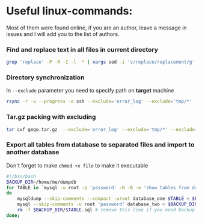 
# Useful linux-commands:
Most of them were found online, if you are an author, leave a message in issues and I will add you to the list of authors.

### Find and replace text in all files in current directory 
```bash
grep 'replace' -P -R -I -l  * | xargs sed -i 's/replace/replacement/g'
```

### Directory synchronization
In `--exclude` parameter you need to specify path on **target** machine
```bash
rsync -r -v --progress -e ssh --exclude='error_log' --exclude='tmp/*' --exclude='media/*' --exclude='*.zip' --exclude='*.pdf' --exclude='*.swf' /home/me/public_html/ me@geqo.space:/home/me/public_html/geqo.space/  
```

### Tar.gz packing with excluding
```bash
tar cvf geqo.tar.gz  --exclude='error_log' --exclude='tmp/*' --exclude='media/*' --exclude='*.zip' --exclude='*.pdf' --exclude='*.swf' ./  
```

### Export all tables from database to separated files and import to another database
Don't forget to make `chmod +x file` to make it executable
```bash
#!/bin/bash
BACKUP_DIR=/home/me/dumpdb
for TABLE in `mysql -u root -p 'password' -N -B -e 'show tables from database_one'`;
do
    mysqldump --skip-comments --compact -uroot database_one $TABLE > $BACKUP_DIR/$TABLE.sql
    mysql --skip-comments -u root 'password' database_two < $BACKUP_DIR/$TABLE.sql # remove this line if you don't need import 
    rm -f $BACKUP_DIR/$TABLE.sql # remove this line if you need backup
done;
```
